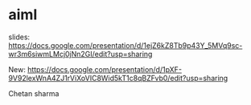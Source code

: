 # aiml


slides:
https://docs.google.com/presentation/d/1ejZ6kZ8Tb9p43Y_5MVq9sc-wr3m6siwmLMcj0jNn2GI/edit?usp=sharing

New:
https://docs.google.com/presentation/d/1pXF-9V92lexWnA4ZJ1rViXoVIC8Wid5kT1c8qBZFvb0/edit?usp=sharing

Chetan sharma
